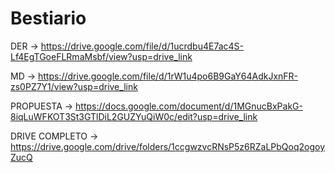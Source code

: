 # Bestiario

DER -> https://drive.google.com/file/d/1ucrdbu4E7ac4S-Lf4EgTGoeFLRmaMsbf/view?usp=drive_link 

MD -> https://drive.google.com/file/d/1rW1u4po6B9GaY64AdkJxnFR-zs0PZ7Y1/view?usp=drive_link

PROPUESTA -> https://docs.google.com/document/d/1MGnucBxPakG-8iqLuWFKOT3St3GTlDiL2GUZYuQiW0c/edit?usp=drive_link

DRIVE COMPLETO -> https://drive.google.com/drive/folders/1ccgwzvcRNsP5z6RZaLPbQoq2ogoyZucQ
